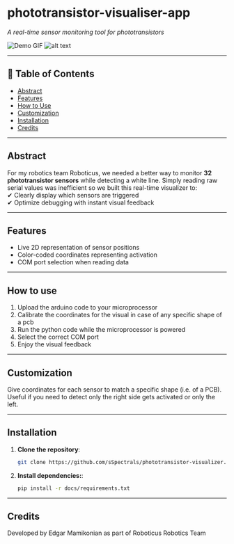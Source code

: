 # phototransistor-visualiser-app

_A real-time sensor monitoring tool for phototransistors_

![Demo GIF](https://via.placeholder.com/600x400?text=Demo+GIF+Here) <!-- Replace with actual gif -->
![alt text](image.png)

---

## 📖 Table of Contents

- [Abstract](#Abstract)
- [Features](#Features)
- [How to Use](#How-to-use)
- [Customization](#Customization)
- [Installation](#installation)
- [Credits](#Credits)

---

## Abstract

For my robotics team Roboticus, we needed a better way to monitor **32 phototransistor sensors** while detecting a white line. Simply reading raw serial values was inefficient so we built this real-time visualizer to:  
✔ Clearly display which sensors are triggered  
✔ Optimize debugging with instant visual feedback

---

## Features

- Live 2D representation of sensor positions
- Color-coded coordinates representing activation
- COM port selection when reading data

---

## How to use

1. Upload the arduino code to your microprocessor
2. Calibrate the coordinates for the visual in case of any specific shape of a pcb
3. Run the python code while the microprocessor is powered
4. Select the correct COM port
5. Enjoy the visual feedback

---

## Customization

Give coordinates for each sensor to match a specific shape (i.e. of a PCB).  
Useful if you need to detect only the right side gets activated or only the left.

---

## Installation

1. **Clone the repository**:
   ```bash
   git clone https://github.com/sSpectrals/phototransistor-visualizer.git
   ```
2. **Install dependencies:**:
   ```bash
   pip install -r docs/requirements.txt
   ```

---

## Credits

Developed by Edgar Mamikonian as part of Roboticus Robotics Team
